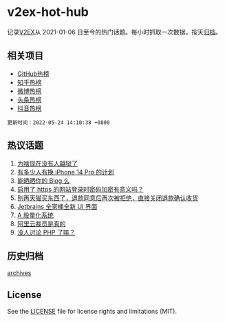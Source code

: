 # v2ex-hot-hub

 记录[V2EX](https://www.v2ex.com/)从 2021-01-06 日至今的热门话题。每小时抓取一次数据，按天[归档](archives)。
 
 ## 相关项目

- [GitHub热榜](https://github.com/lonnyzhang423/github-hot-hub)
- [知乎热榜](https://github.com/lonnyzhang423/zhihu-hot-hub)
- [微博热榜](https://github.com/lonnyzhang423/weibo-hot-hub)
- [头条热榜](https://github.com/lonnyzhang423/toutiao-hot-hub)
- [抖音热榜](https://github.com/lonnyzhang423/douyin-hot-hub)


 `更新时间：2022-05-24 14:10:38 +0800`

## 热议话题

1. [为啥现在没有人越狱了](https://www.v2ex.com/t/854860)
1. [有多少人有换 iPhone 14 Pro 的计划](https://www.v2ex.com/t/854704)
1. [能晒晒你的 Blog 么](https://www.v2ex.com/t/854740)
1. [启用了 https 的网站登录时密码加密有意义吗？](https://www.v2ex.com/t/854741)
1. [别再天猫买东西了，退款同意后再次被拒绝，直接关闭退款确认收货](https://www.v2ex.com/t/854856)
1. [Jetbrains 全家桶全新 UI 界面](https://www.v2ex.com/t/854816)
1. [A 股量化系统](https://www.v2ex.com/t/854739)
1. [阿里云裁员是真的](https://www.v2ex.com/t/854867)
1. [没人讨论 PHP 了嘛？](https://www.v2ex.com/t/854863)

## 历史归档

[archives](archives)

## License

See the [LICENSE](LICENSE) file for license rights and limitations (MIT).
